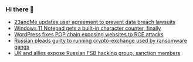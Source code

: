 ### Hi there 👋

<!--START_SECTION:feed-->
* [23andMe updates user agreement to prevent data breach lawsuits](https://www.bleepingcomputer.com/news/security/23andme-updates-user-agreement-to-prevent-data-breach-lawsuits/)
* [Windows 11 Notepad gets a built-in character counter, finally](https://www.bleepingcomputer.com/news/microsoft/windows-11-notepad-gets-a-built-in-character-counter-finally/)
* [WordPress fixes POP chain exposing websites to RCE attacks](https://www.bleepingcomputer.com/news/security/wordpress-fixes-pop-chain-exposing-websites-to-rce-attacks/)
* [Russian pleads guilty to running crypto-exchange used by ransomware gangs](https://www.bleepingcomputer.com/news/security/russian-pleads-guilty-to-running-crypto-exchange-used-by-ransomware-gangs/)
* [UK and allies expose Russian FSB hacking group, sanction members](https://www.bleepingcomputer.com/news/security/uk-and-allies-expose-russian-fsb-hacking-group-sanction-members/)
<!--END_SECTION:feed-->

<!--
**frankenk/frankenk** is a ✨ _special_ ✨ repository because its `README.md` (this file) appears on your GitHub profile.

Here are some ideas to get you started:

- 🔭 I’m currently working on ...
- 🌱 I’m currently learning ...
- 👯 I’m looking to collaborate on ...
- 🤔 I’m looking for help with ...
- 💬 Ask me about ...
- 📫 How to reach me: ...
- 😄 Pronouns: ...
- ⚡ Fun fact: ...
-->



